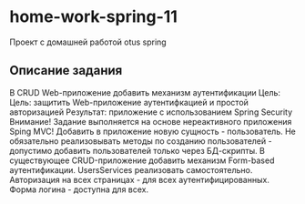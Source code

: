 # home-work-spring-11
Проект с домашней работой otus spring

## Описание задания
В CRUD Web-приложение добавить механизм аутентификации
Цель:
Цель: защитить Web-приложение аутентифкацией и простой авторизацией Результат: приложение с использованием Spring Security
Внимание! Задание выполняется на основе нереактивного приложения Sping MVC!
Добавить в приложение новую сущность - пользователь. Не обязательно реализовывать методы по созданию пользователей - допустимо добавить пользователей только через БД-скрипты.
В существующее CRUD-приложение добавить механизм Form-based аутентификации.
UsersServices реализовать самостоятельно.
Авторизация на всех страницах - для всех аутентифицированных. Форма логина - доступна для всех.